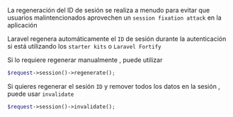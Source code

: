La regeneración del ID de sesión se realiza a menudo para evitar que usuarios malintencionados aprovechen un `session fixation attack` en la aplicación

Laravel regenera automáticamente el `ID` de sesión durante la autenticación si está utilizando los `starter kits` o `Laravel Fortify`

Si lo requiere regenerar manualmente , puede utilizar

```php
$request->session()->regenerate();
```

Si quieres regenerar el sesión `ID` y remover todos los datos en la sesión , puede usar `invalidate`

```php
$request->session()->invalidate();
```

